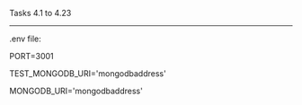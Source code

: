 Tasks 4.1 to 4.23

---
.env file:


PORT=3001

TEST_MONGODB_URI='mongodbaddress'

MONGODB_URI='mongodbaddress'